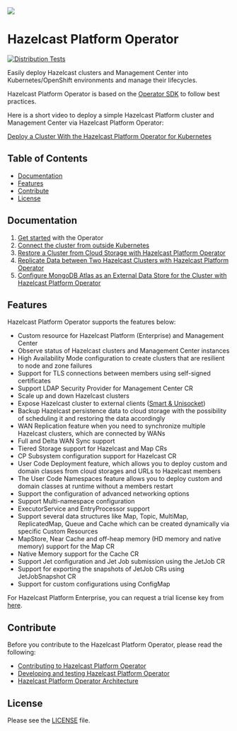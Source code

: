 
<img src="https://hazelcast.com/files/brand-images/logo/hazelcast-logo.png">
<br />

# Hazelcast Platform Operator #
[![Distribution Tests](https://github.com/hazelcast/hazelcast-platform-operator/actions/workflows/k8s-dist-tests.yaml/badge.svg)](https://github.com/hazelcast/hazelcast-platform-operator/actions/workflows/k8s-dist-tests.yaml)

Easily deploy Hazelcast clusters and Management Center into Kubernetes/OpenShift environments and manage their lifecycles.

Hazelcast Platform Operator is based on the [Operator SDK](https://github.com/operator-framework/operator-sdk) to follow best practices.

Here is a short video to deploy a simple Hazelcast Platform cluster and Management Center via Hazelcast Platform Operator:

[Deploy a Cluster With the Hazelcast Platform Operator for Kubernetes](https://www.youtube.com/watch?v=4cK5I74nmr4)

## Table of Contents

* [Documentation](#documentation)
* [Features](#features)
* [Contribute](#contribute)
* [License](#license)

## Documentation

1. [Get started](https://docs.hazelcast.com/operator/latest/get-started) with the Operator
2. [Connect the cluster from outside Kubernetes](https://docs.hazelcast.com/tutorials/hazelcast-platform-operator-expose-externally)
3. [Restore a Cluster from Cloud Storage with Hazelcast Platform Operator](https://docs.hazelcast.com/tutorials/hazelcast-platform-operator-external-backup-restore)
4. [Replicate Data between Two Hazelcast Clusters with Hazelcast Platform Operator](https://docs.hazelcast.com/tutorials/hazelcast-platform-operator-wan-replication)
5. [Configure MongoDB Atlas as an External Data Store for the Cluster with Hazelcast Platform Operator](https://docs.hazelcast.com/tutorials/hazelcast-platform-operator-map-store-mongodb-atlas)

## Features

Hazelcast Platform Operator supports the features below:

* Custom resource for Hazelcast Platform (Enterprise) and Management Center
* Observe status of Hazelcast clusters and Management Center instances
* High Availability Mode configuration to create clusters that are resilient to node and zone failures
* Support for TLS connections between members using self-signed certificates
* Support LDAP Security Provider for Management Center CR
* Scale up and down Hazelcast clusters
* Expose Hazelcast cluster to external
  clients ([Smart & Unisocket](https://docs.hazelcast.com/hazelcast/latest/clients/java#java-client-operation-modes))
* Backup Hazelcast persistence data to cloud storage with the possibility of scheduling it and restoring the data accordingly
* WAN Replication feature when you need to synchronize multiple Hazelcast clusters, which are connected by WANs
* Full and Delta WAN Sync support
* Tiered Storage support for Hazelcast and Map CRs
* CP Subsystem configuration support for Hazelcast CR
* User Code Deployment feature, which allows you to deploy custom and domain classes from cloud storages and URLs to Hazelcast members
* The User Code Namespaces feature allows you to deploy custom and domain classes at runtime without a members restart
* Support the configuration of advanced networking options
* Support Multi-namespace configuration
* ExecutorService and EntryProcessor support
* Support several data structures like Map, Topic, MultiMap, ReplicatedMap, Queue and Cache which can be created dynamically via specific Custom Resources
* MapStore, Near Cache and off-heap memory (HD memory and native memory) support for the Map CR
* Native Memory support for the Cache CR
* Support Jet configuration and Jet Job submission using the JetJob CR
* Support for exporting the snapshots of JetJob CRs using JetJobSnapshot CR
* Support for custom configurations using ConfigMap

For Hazelcast Platform Enterprise, you can request a trial license key from [here](https://trialrequest.hazelcast.com).

## Contribute

Before you contribute to the Hazelcast Platform Operator, please read the following:

* [Contributing to Hazelcast Platform Operator](CONTRIBUTING.md)
* [Developing and testing Hazelcast Platform Operator](DEVELOPER.md)
* [Hazelcast Platform Operator Architecture](ARCHITECTURE_OVERVIEW.md)

## License

Please see the [LICENSE](LICENSE) file.

